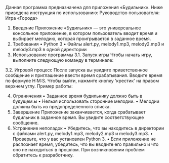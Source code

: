 Данная программа предназначена для приложения «Будильник». Ниже приведена инструкция по использованию:
Руководство пользователя: Игра «Города»
1.	Введение
Приложение «Будильник» — это универсальное консольное приложение, в котором пользователь вводит время и выбирает мелодию, которая проигрывается в заданное время.
2.	Требования
•	Python 3
•	Файлы alert.py, melody1.mp3, melody2.mp3 и melody3.mp3 в одной директории
3.	Использование программы
3.1.	Запуск игры
Чтобы начать игру, выполните следующую команду в терминале:

3.2.	Игровой процесс
После запуска вы увидите приветственное сообщение и приглашение ввести время срабатывания. Вводите время по формуле H:M:S. Чтобы выйти, нажмите кнопку 'крестик' на правом верхнем углу.
Пример работы:




 
4.	Ограничения
•	Заданное время будильнику должно быть в будущем.ы
•	Нельзя использовать сторонние мелодии.
•	Мелодии должны быть из предопределенного списка.
5.	Завершение 
Приложение заканчивается, когда срабатывает будильник в заданное время. Вы увидите соответствующее сообщение.
7.	Устранение неполадок
•	Убедитесь, что вы находитесь в директории с файлами alert.py, melody1.mp3, melody2.mp3 и melody3.mp3.
•	Проверьте, что у вас установлен Python 3.
•	Если приложение не распознает время, убедитесь, что вы вводите его правильно и что оно не находиться в прошлом.
При возникновении проблем обратитесь к разработчику.
